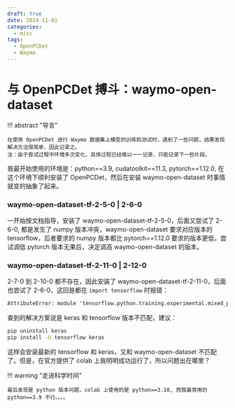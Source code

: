 ```yaml
---
draft: true
date: 2024-11-01
categories:
  - misc
tags:
  - OpenPCDet
  - Waymo
---
```


# 与 OpenPCDet 搏斗：waymo-open-dataset

!!! abstract "导言"

    在使用 OpenPCDet 进行 Waymo 数据集上模型的训练和测试时，遇到了一些问题，结果发现解决方法很简单，因此记录之。
    注：由于尝试过程中环境多次变化，具体过程已经难以一一记录，只能记录下一些片段。

<!-- more -->

我最开始使用的环境是：python==3.9, cudatoolkit==11.3, pytorch==1.12.0, 在这个环境下顺利安装了 OpenPCDet，然后在安装 waymo-open-dataset 时事情就变的抽象了起来。

### waymo-open-dataset-tf-2-5-0 | 2-6-0

一开始按文档指导，安装了 waymo-open-dataset-tf-2-5-0，后面又尝试了 2-6-0, 都是发生了 numpy 版本冲突，waymo-open-dataset 要求对应版本的 tensorflow，后者要求的 numpy 版本都比 pytorch==1.12.0 要求的版本更低，尝试调低 pytorch 版本无果后，决定调高 waymo-open-dataset 的版本。

### waymo-open-dataset-tf-2-11-0 | 2-12-0

2-7-0 到 2-10-0 都不存在，因此安装了 waymo-open-dataset-tf-2-11-0，后面也尝试了 2-6-0，这回是都在 `import tensorflow` 时报错：

``` txt title='fuck'
AttributeError: module 'tensorflow.python.training.experimental.mixed_precision' has no attribute '_register_wrapper_optimizer_cls'
```
查到的解决方案说是 keras 和 tensorflow 版本不匹配，建议：

```bash title='just try this'
pip uninstall keras
pip install -U tensorflow keras
```

这样会安装最新的 tensorflow 和 keras，又和 waymo-open-dataset 不匹配了。但是，在官方提供了 colab 上我明明成功运行了，所以问题出在哪里？


!!! warning "走进科学时间"

    最后发现是 python 版本问题，colab 上使用的是 python==3.10, 而我最常用的 python==3.9 不行。。。。
